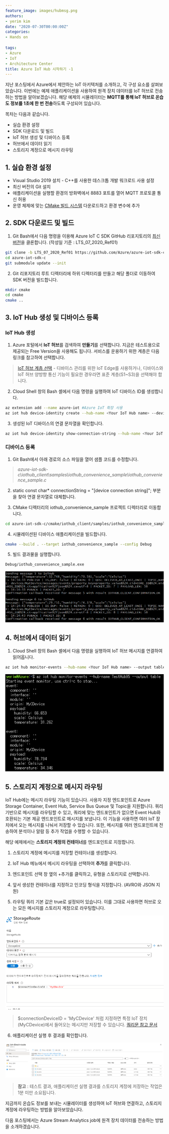 ```yaml
---
feature_image: images/hubmsg.png
authors:
- yerim kim
date: "2020-07-30T00:00:00Z"
categories:
- Hands on

tags:
- Azure
- IoT
- Architecture Center
title: Azure IoT Hub 시작하기 -1
---
```


지난 포스팅에서 Azure에서 제안하는 IoT 아키텍처를 소개하고, 각 구성 요소를 살펴보았습니다. 
이번에는 예제 애플리케이션을 사용하여 원격 장치 데이터를 IoT 허브로 전송하는 방법을 알아보겠습니다. 해당 예제의 시뮬레이터는 **MQTT를 통해 IoT 허브로 온습도 정보를 1초에 한 번 전송**하도록 구성되어 있습니다.

목차는 다음과 같습니다.
- 실습 환경 설정
- SDK 다운로드 및 빌드
- IoT 허브 생성 및 디바이스 등록
- 허브에서 데이터 읽기
- 스토리지 계정으로 메시지 라우팅

## 1. 실습 환경 설정
- Visual Studio 2019 설치 - C++를 사용한 데스크톱 개발 워크로드 사용 설정
- 최신 버전의 Git 설치
- 애플리케이션을 실행할 환경의 방화벽에서 8883 포트를 열어 MQTT 프로토콜 통신 허용
- 운영 체제에 맞는 [CMake 빌드 시스템](https://cmake.org/download/) 다운로드하고 환경 변수에 추가

## 2. SDK 다운로드 및 빌드

1) Git Bash에서 다음 명령을 이용해 Azure IoT C SDK GitHub 리포지토리의 [최신 버전](https://github.com/Azure/azure-iot-sdk-c/releases/tag/LTS_07_2020_Ref01)을 클론합니다. (작성일 기준 : LTS_07_2020_Ref01)

```bash
git clone -b LTS_07_2020_Ref01 https://github.com/Azure/azure-iot-sdk-c.git
cd azure-iot-sdk-c
git submodule update --init
```

2) Git 리포지토리 루트 디렉터리에 하위 디렉터리를 만들고 해당 폴더로 이동하여 SDK 버전을 빌드합니다. 

```bash
mkdir cmake
cd cmake
cmake ..
```

## 3. IoT Hub 생성 및 디바이스 등록

### IoT Hub 생성

1) Azure 포털에서 **IoT 허브**를 검색하여 **만들기**를 선택합니다. 지금은 테스트용으로 제공되는 Free Version을 사용해도 됩니다. 서비스를 운용하기 위한 계층은 다음 링크를 참고하여 선택합니다.

> [IoT 허브 계층 선택](https://docs.microsoft.com/ko-kr/azure/iot-hub/iot-hub-scaling) - 디바이스 관리를 위한 IoT Edge를 사용하거나, 디바이스와 IoT 허브 양방향 통신 기능이 필요한 경우라면 표준 계층(S1~S3)을 선택해야 합니다. 

2) Cloud Shell 창의 Bash 셸에서 다음 명령을 실행하여 IoT 디바이스 ID를 생성합니다. 

```bash
az extension add --name azure-iot #Azure IoT 확장 사용
az iot hub device-identity create --hub-name <Your IoT Hub name> --device-id MyCDevice #MyCDevice라는 디바이스 ID 생성
```
3) 생성된 IoT 디바이스의 연결 문자열을 확인합니다. 

```bash
az iot hub device-identity show-connection-string --hub-name <Your IoT Hub name> --device-id MyCDevice --output table
```

### 디바이스 등록

1) Git Bash에서 아래 경로의 소스 파일을 열어 샘플 코드를 수정합니다. 

>*azure-iot-sdk-c\iothub_client\samples\iothub_convenience_sample\iothub_convenience_sample.c* 

2) static const char* connectionString = "[device connection string]"; 부분을 찾아 연결 문자열로 대체합니다. 

3) CMake 디렉터리의 iothub_convenience_sample 프로젝트 디렉터리로 이동합니다. 

```bash
cd azure-iot-sdk-c/cmake/iothub_client/samples/iothub_convenience_sample
```

4) 시뮬레이션된 디바이스 애플리케이션을 빌드합니다. 

```bash
cmake --build . --target iothub_convenience_sample --config Debug
```

5) 빌드 결과물을 실행합니다. 

```bash
Debug/iothub_convenience_sample.exe
```
![온습도 정보를 계속 보내는 중](images/result.png)



## 4. 허브에서 데이터 읽기

1) Cloud Shell 창의 Bash 셸에서 다음 명령을 실행하여 IoT 허브 메시지를 연결하여 읽어옵니다.

```bash
az iot hub monitor-events --hub-name <Your IoT Hub name> --output table
```

![허브에서 메시지 확인](images/hubmsg.png)


## 5. 스토리지 계정으로 메시지 라우팅

IoT Hub에는 메시지 라우팅 기능이 있습니다. 사용자 지정 엔드포인트로 Azure Storage Container, Event Hub, Service Bus Queue 및 Topic을 지원합니다. 쿼리 기반으로 메시지를 라우팅할 수 있고, 쿼리에 맞는 엔드포인트가 없으면 Event Hub와 호환되는 기본 제공 엔드포인트로 메시지를 보냅니다. 이 기능을 사용하면 여러 IoT 장치에서 오는 메시지를 나눠서 저장할 수 있습니다. 또한, 메시지를 여러 엔드포인트에 전송하여 분석이나 알람 등 추가 작업을 수행할 수 있습니다. 

해당 예제에서는 **스토리지 계정의 컨테이너**를 엔드포인트로 지정합니다.

1) 스토리지 계정에 메시지를 저장할 컨테이너를 생성합니다. 

2) IoT Hub 메뉴에서 메시지 라우팅을 선택하여 **추가**를 클릭합니다. 

3) 엔드포인트 선택 창 옆의 +추가를 클릭하고, 유형을 스토리지로 선택합니다. 

4) 앞서 생성한 컨테이너를 지정하고 인코딩 형식을 지정합니다. (AVRO와 JSON 지원)

5) 라우팅 쿼리 기본 값은 true로 설정되어 있습니다. 이를 그대로 사용하면 허브로 오는 모든 메시지를 스토리지 계정으로 라우팅합니다. 


![라우팅 설정](images/route.png)


> $connectionDeviceID = 'MyCDevice' 처럼 지정하면 특정 IoT 장치(MyCDevice)에서 들어오는 메시지만 저장할 수 있습니다. 
> [쿼리문 참고 문서](https://docs.microsoft.com/ko-kr/azure/iot-hub/iot-hub-devguide-routing-query-syntax)

6) 애플리케이션 실행 후 결과를 확인합니다. 

![스토리지 계정 저장 결과 확인](images/result2.png)


> **참고** : 테스트 결과, 애플리케이션 실행 결과를 스토리지 계정에 저장하는 작업은 1분 미만 소요됩니다.

지금까지 온습도 정보를 보내는 시뮬레이터를 생성하여 IoT 허브와 연결하고, 스토리지 계정에 라우팅하는 방법을 알아보았습니다. 

다음 포스팅에서는 Azure Stream Analytics job에 원격 장치 데이터를 전송하는 방법을 소개하겠습니다. 